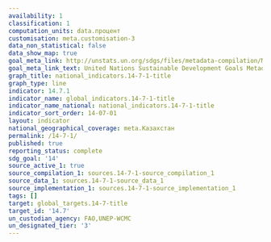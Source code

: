 ```yaml
---
availability: 1
classification: 1
computation_units: data.процент
customisation: meta.customisation-3
data_non_statistical: false
data_show_map: true
goal_meta_link: http://unstats.un.org/sdgs/files/metadata-compilation/Metadata-Goal-14.pdf
goal_meta_link_text: United Nations Sustainable Development Goals Metadata (pdf 288kB)
graph_title: national_indicators.14-7-1-title
graph_type: line
indicator: 14.7.1
indicator_name: global_indicators.14-7-1-title
indicator_name_national: national_indicators.14-7-1-title
indicator_sort_order: 14-07-01
layout: indicator
national_geographical_coverage: meta.Казахстан
permalink: /14-7-1/
published: true
reporting_status: complete
sdg_goal: '14'
source_active_1: true
source_compilation_1: sources.14-7-1-source_compilation_1
source_data_1: sources.14-7-1-source_data_1
source_implementation_1: sources.14-7-1-source_implementation_1
tags: []
target: global_targets.14-7-title
target_id: '14.7'
un_custodian_agency: FAO,UNEP-WCMC
un_designated_tier: '3'
---
```

